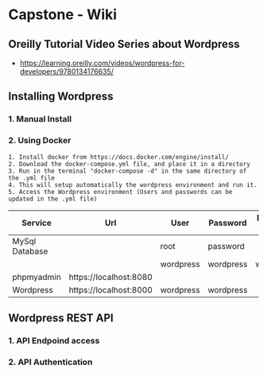 # Capstone - Wiki 

## Oreilly Tutorial Video Series about Wordpress
   -  https://learning.oreilly.com/videos/wordpress-for-developers/9780134176635/ 

## Installing Wordpress
### 1. Manual Install
### 2. Using Docker
    1. Install docker from https://docs.docker.com/engine/install/
    2. Download the docker-compose.yml file, and place it in a directory
    3. Run in the terminal "docker-compose -d" in the same directory of the .yml file
    4. This will setup automatically the wordpress environment and run it.
    5. Access the Wordpress environment (Users and passwords can be updated in the .yml file)

|Service|Url|User|Password|Database Name|
|-------|-------|-----|-----|-----|
|MySql Database||root|password||
|||wordpress|wordpress|wordpress|
|phpmyadmin|https://localhost:8080||||
|Wordpress|https://localhost:8000|wordpress|wordpress||


## Wordpress REST API 
### 1. API Endpoind access
### 2. API Authentication 
       
